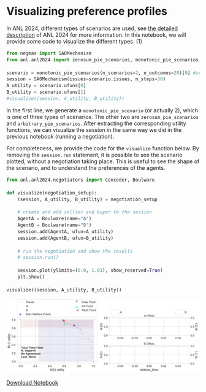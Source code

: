 # Visualizing preference profiles
In ANL 2024, different types of scenarios are used, see [the detailed description](http://tinyurl.com/ANAC2024docs) of ANL 2024 for more information. In this notebook, we will provide some code to visualize the different types. (1)


```python
from negmas import SAOMechanism
from anl.anl2024 import zerosum_pie_scenarios, monotonic_pie_scenarios, arbitrary_pie_scenarios

scenario = monotonic_pie_scenarios(n_scenarios=2, n_outcomes=20)[0] #zerosum_pie_scenarios, arbitrary_pie_scenarios
session = SAOMechanism(issues=scenario.issues, n_steps=30)
A_utility = scenario.ufuns[0]
B_utility = scenario.ufuns[1]
#visualize((session, A_utility, B_utility))

```

In the first line, we generate a `monotonic_pie_scenario` (or actually 2), which is one of three types of scenarios. The other two are  `zerosum_pie_scenarios` and `arbitrary_pie_scenarios`. After extracting the corresponding utility functions, we can visualize the session in the same way we did in the previous notebook (running a negotiation).

For completeness, we provide the code for the `visualize` function below. By removing the `session.run` statement, it is possible to see the scenario plotted, without a negotiation taking place. This is useful to see the shape of the scenario, and to understand the preferences of the agents.



```python
from anl.anl2024.negotiators import Conceder, Boulware

def visualize(negotiation_setup):
    (session, A_utility, B_utility) = negotiation_setup

    # create and add selller and buyer to the session
    AgentA = Boulware(name="A")
    AgentB = Boulware(name="B")
    session.add(AgentA, ufun=A_utility)
    session.add(AgentB, ufun=B_utility)

    # run the negotiation and show the results
    # session.run()

    session.plot(ylimits=(0.0, 1.01), show_reserved=True)
    plt.show()

visualize((session, A_utility, B_utility))
```


    
![png](tutorial_scenarios_files/tutorial_scenarios_3_0.png)
    



[Download Notebook](/anl2025/tutorials/notebooks/tutorial_scenarios.ipynb)
